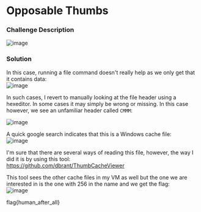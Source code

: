 # Opposable Thumbs

### Challenge Description
![image](https://github.com/LazyTitan33/CTF-Writeups/assets/80063008/e3756d2b-5c4f-4da7-8099-e22eed4c170a)

### Solution
In this case, running a file command doesn't really help as we only get that it contains data:  
![image](https://github.com/LazyTitan33/CTF-Writeups/assets/80063008/17f6b37a-80e3-49f6-b8aa-f460ca6c7e08)

In such cases, I revert to manually looking at the file header using a hexeditor. In some cases it may simply be wrong or missing. In this case however, we see an unfamiliar header called `CMMM`:  

![image](https://github.com/LazyTitan33/CTF-Writeups/assets/80063008/b8bc15e0-ba8d-45aa-89ac-b2412f5f95ed)

A quick google search indicates that this is a Windows cache file:  
![image](https://github.com/LazyTitan33/CTF-Writeups/assets/80063008/ded9416e-b852-4489-beef-baf646f80ed6)

I'm sure that there are several ways of reading this file, however, the way I did it is by using this tool:  
https://github.com/dbrant/ThumbCacheViewer

This tool sees the other cache files in my VM as well but the one we are interested in is the one with 256 in the name and we get the flag:  
![image](https://github.com/LazyTitan33/CTF-Writeups/assets/80063008/d27defba-2730-492a-8002-90a3a7057674)

flag{human_after_all}
